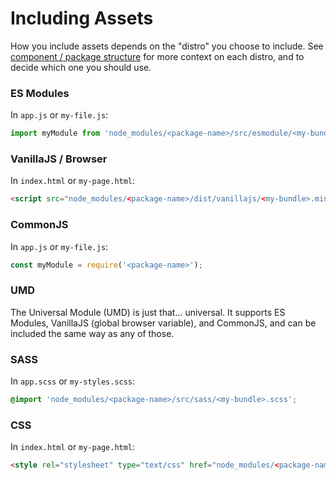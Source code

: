 # Including Assets

How you include assets depends on the "distro" you choose to include. See [component / package structure](#!/package-structure) for more context on each distro, and to decide which one you should use.

### ES Modules

In `app.js` or `my-file.js`:

```js
import myModule from 'node_modules/<package-name>/src/esmodule/<my-bundle>.js';
```

### VanillaJS / Browser

In `index.html` or `my-page.html`:

```html
<script src="node_modules/<package-name>/dist/vanillajs/<my-bundle>.min.js"></script>
```

### CommonJS

In `app.js` or `my-file.js`:

```js
const myModule = require('<package-name>');
```

### UMD

The Universal Module (UMD) is just that... universal. It supports ES Modules, VanillaJS (global browser variable), and CommonJS, and can be included the same way as any of those.

### SASS

In `app.scss` or `my-styles.scss`:

```scss
@import 'node_modules/<package-name>/src/sass/<my-bundle>.scss';
```

### CSS

In `index.html` or `my-page.html`:

```html
<style rel="stylesheet" type="text/css" href="node_modules/<package-name>/dist/css/<my-bundle>.min.css"></style>
```

